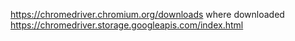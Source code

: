 https://chromedriver.chromium.org/downloads
where downloaded
https://chromedriver.storage.googleapis.com/index.html